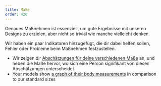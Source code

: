 ```yaml
---
title: Maße
order: 420
---
```


Genaues Maßnehmen ist essenziell, um gute Ergebnisse mit unseren Designs zu erzielen, aber nicht so trivial wie manche vielleicht denken.

Wir haben ein paar Indikatoren hinzugefügt, die dir dabei helfen sollen, Fehler oder Probleme beim Maßnehmen festzustellen.

- Wir zeigen dir [Abschätzungen für deine verschiedenen Maße][1] an, und heben die Maße hervor, wo sich eine Person signifikant von diesen Abschätzungen unterscheidet
- Your models show [a graph of their body measurements][2] in comparison to our standard sizes

[1]: /docs/guide/measurements/estimates/

[2]: /docs/guide/measurements/graph/
